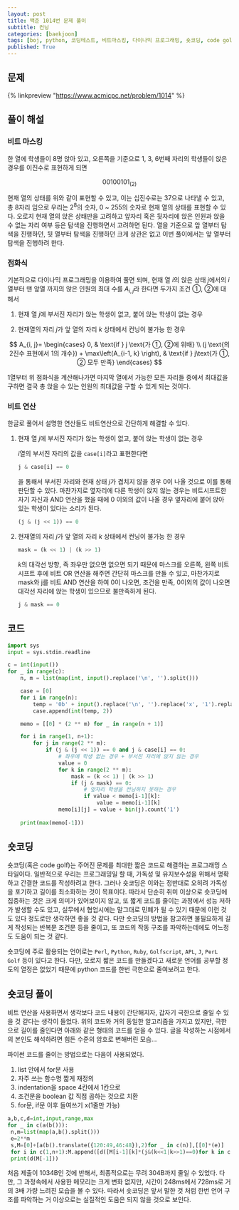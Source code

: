 ```yaml
---
layout: post
title: 백준 1014번 문제 풀이
subtitle: 컨닝
categories: [baekjoon]
tags: [boj, python, 코딩테스트, 비트마스킹, 다이나믹 프로그래밍, 숏코딩, code golf]
published: True
---
```


## 문제

{% linkpreview "https://www.acmicpc.net/problem/1014" %}

## 풀이 해설

### 비트 마스킹

한 열에 학생들이 8명 앉아 있고, 오른쪽을 기준으로 1, 3, 6번째 자리의 학생들이 앉은 경우를 이진수로 표현하게 되면 

$$ 00100101_{(2)} $$

현재 열의 상태를 위와 같이 표현할 수 있고, 이는 십진수로는 37으로 나타낼 수 있고, 총 8자리 임으로 우리는 $2^{8}$의 숫자, 0 ~ 255의 숫자로 현재 열의 상태를 표현할 수 있다. 오로지 현재 열의 앉은 상태만을 고려하고 앞자리 혹은 뒷자리에 앉은 인원과 앉을 수 없는 자리 여부 등은 탐색을 진행하면서 고려하면 된다. 열을 기준으로 앞 열부터 탐색을 진행하던, 뒷 열부터 탐색을 진행하던 크게 상관은 없고 이번 풀이에서는 앞 열부터 탐색을 진행하려 한다.


### 점화식
기본적으로 다이나믹 프로그래밍을 이용하여 풀면 되며, 현재 열 $i$의 앉은 상태 $j$에서의 $i$열부터 맨 앞열 까지의 앉은 인원의 최대 수를 $A_{i, j}$라 한다면 두가지 조건 ①, ②에 대해서

1. 현재 열 $j$에 부서진 자리가 앉는 학생이 없고, 붙어 앉는 학생이 없는 경우

2. 현재열의 자리 $j$가 앞 열의 자리 $k$ 상태에서 컨닝이 불가능 한 경우


$$
A_{i, j}= 
\begin{cases}
0, & \text{if } j \text{가 ①, ②에 위배}
\\ 
(j \text{의 2진수 표현에서 1의 개수}) + \max\left(A_{i-1, k} \right), & \text{if } j\text{가 ①, ② 모두 만족}
\end{cases}
$$

1열부터 위 점화식을 계산해나가면 마지막 열에서 가능한 모든 자리들 중에서 최대값을 구하면 결국 총 앉을 수 있는 인원의 최대값을 구할 수 있게 되는 것이다.

### 비트 연산

한글로 풀어서 설명한 연산들도 비트연산으로 간단하게 해결할 수 있다.

1. 현재 열 $j$에 부서진 자리가 앉는 학생이 없고, 붙어 앉는 학생이 없는 경우

    $i$열의 부서진 자리의 값을 `case[i]`라고 표현한다면
    ```python
    j & case[i] == 0
    ```
    을 통해서 부서진 자리와 현재 상태 $j$가 겹치지 않을 경우 0이 나올 것으로 이를 통해 판단할 수 있다. 마찬가지로 옆자리에 다른 학생이 앉지 않는 경우는 비트시프트한 자기 자신과 AND 연산을 했을 때에 0 이외의 값이 나올 경우 옆자리에 붙어 앉아 있는 학생이 있다는 소리가 된다.

    ```python
    (j & (j << 1)) == 0
    ```


2. 현재열의 자리 $j$가 앞 열의 자리 $k$ 상태에서 컨닝이 불가능 한 경우

    ```python
    mask = (k << 1) | (k >> 1)
    ```
    $k$의 대각선 방향, 즉 좌우만 없으면 없으면 되기 때문에 마스크를 오른쪽, 왼쪽 비트 시프트 후에 비트 OR 연산을 해주면 간단히 마스크를 만들 수 있고, 마찬가지로 mask와 j를 비트 AND 연산을 하여 0이 나오면, 조건을 만족, 0이외의 값이 나오면 대각선 자리에 앉는 학생이 있으므로 불만족하게 된다.
    ```python
    j & mask == 0
    ```

## 코드

```python
import sys
input = sys.stdin.readline

c = int(input())
for _ in range(c):
    n, m = list(map(int, input().replace('\n', '').split()))

    case = [0]
    for i in range(n):
        temp = '0b' + input().replace('\n', '').replace('x', '1').replace('.', '0')
        case.append(int(temp, 2))

    memo = [[0] * (2 ** m) for _ in range(n + 1)]

    for i in range(1, n+1):
        for j in range(2 ** m):
            if (j & (j << 1)) == 0 and j & case[i] == 0:
                # 좌우에 학생 없는 경우 + 부서진 자리에 앉지 않는 경우
                value = 0
                for k in range(2 ** m):
                    mask = (k << 1) | (k >> 1)
                    if (j & mask) == 0:
                        # 앞자리 학생을 컨닝하지 못하는 경우
                        if value < memo[i-1][k]:
                            value = memo[i-1][k]
                memo[i][j] = value + bin(j).count('1')
    
    print(max(memo[-1]))
```

## 숏코딩

숏코딩(혹은 code golf)는 주어진 문제를 최대한 짧은 코드로 해결하는 프로그래밍 스타일이다. 일반적으로 우리는 프로그래밍일 할 때, 가독성 및 유지보수성을 위해서 명확하고 간결한 코드를 작성하려고 한다. 그러나 숏코딩은 이와는 정반대로 오히려 가독성을 포기하고 길이를 최소화하는 것이 목표이다. 따라서 단순히 취미 이상으로 숏코딩에 집중하는 것은 크게 의미가 있어보이지 않고, 또 짧게 코드를 줄이는 과정에서 성능 저하가 발생할 수도 있고, 실무에서 협업시에는 말그대로 민폐가 될 수 있기 때문에 이런 것도 있다 정도로만 생각하면 좋을 것 같다. 다만 숏코딩의 방법을 참고하면 불필요하게 길게 작성되는 반복문 조건문 등을 줄이고, 또 코드의 작동 구조를 파악하는데에도 어느정도 도움이 되는 것 같다.

숏코딩에 주로 활용되는 언어로는 `Perl`, `Python`, `Ruby`, `Golfscript`, `APL`, `J`, `PerL Golf` 등이 있다고 한다. 다만, 오로지 짧은 코드를 만들겠다고 새로운 언어를 공부할 정도의 열정은 없었기 때문에 python 코드를 한번 극한으로 줄여보려고 한다.

## 숏코딩 풀이

비트 연산을 사용하면서 생각보다 코드 내용이 간단해지자, 갑자기 극한으로 줄일 수 있을 것 같다는 생각이 들었다. 위의 코드와 거의 동일한 알고리즘을 가지고 있지만, 극한으로 길이를 줄인다면 아래와 같은 형태의 코드를 얻을 수 있다. 글을 작성하는 시점에서의 본인도 해석하려면 힘든 수준의 암호로 변해버린 모습...

파이썬 코드를 줄이는 방법으로는 다음이 사용되었다.

1. list 안에서 for문 사용
2. 자주 쓰는 함수명 짧게 재정의
3. indentation을 space 4칸에서 1칸으로
4. 조건문을 boolean 값 직접 곱하는 것으로 치환
5. for문, if문 이후 들여쓰기 x(1줄만 가능)

```python
a,b,c,d=int,input,range,max
for _ in c(a(b())):
 n,m=list(map(a,b().split()))
 e=2**m
 s,M=[0]+[a(b().translate({120:49,46:48}),2)for _ in c(n)],[[0]*(e)]
 for i in c(1,n+1):M.append([d([M[i-1][k]*(j&(k<<1|k>>1)==0)for k in c(e)])+bin(j).count('1')*(j&j<<1==0)*(j&s[i]==0)for j in c(e)])
 print(d(M[-1]))
```

처음 제출이 1034B인 것에 반해서, 최종적으로는 무려 304B까지 줄일 수 있었다. 다만, 그 과정속에서 사용한 메모리는 크게 변화 없지만, 시간이 248ms에서 728ms로 거의 3배 가량 느려진 모습을 볼 수 있다. 따라서 숏코딩은 앞서 말한 것 처럼 한번 언어 구조를 파악하는 거 이상으로는 실질적인 도움은 되지 않을 것으로 보인다.
